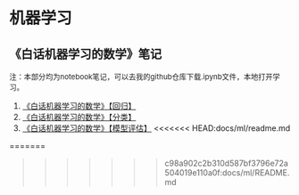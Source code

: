 # 机器学习

## 《白话机器学习的数学》笔记

<font color="#212121" style="font-size:13px;">注：本部分均为notebook笔记，可以去我的github仓库下载.ipynb文件，本地打开学习。</font>

1. [《白话机器学习的数学》【回归】](/ml/regression)
2. [《白话机器学习的数学》【分类】]()
3. [《白话机器学习的数学》【模型评估】]()
<<<<<<< HEAD:docs/ml/readme.md







=======
>>>>>>> c98a902c2b310d587bf3796e72a504019e110a0f:docs/ml/README.md

